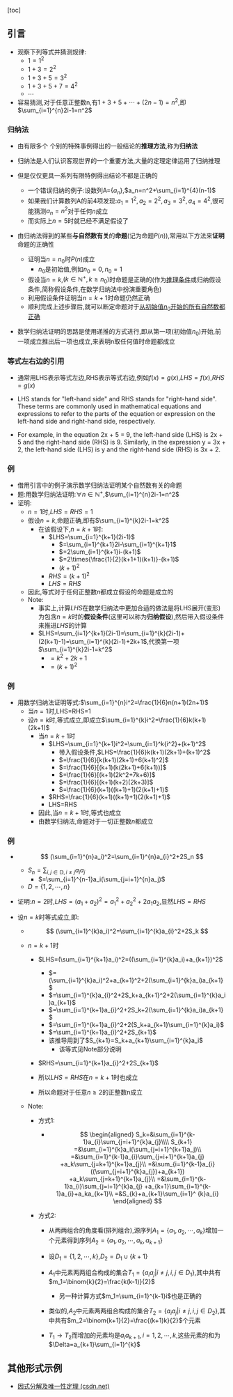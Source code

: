 [toc]

## 引言

- 观察下列等式并猜测规律:
  - $1=1^2$
  - $1+3=2^2$
  - $1+3+5=3^2$
  - $1+3+5+7=4^2$
  - $\cdots$
- 容易猜测,对于任意正整数n,有$1+3+5+\cdots+(2n-1)=n^2$,即$\sum_{i=1}^{n}2i-1=n^2$

### 归纳法

- 由有限多个 个别的特殊事例得出的一般结论的**推理方法**,称为**归纳法**
- 归纳法是人们认识客观世界的一个重要方法,大量的定理定律运用了归纳推理
- 但是仅仅更具一系列有限特例得出结论不都是正确的
  - 一个错误归纳的例子:设数列A={$a_n$},$a_n=n^2+\sum_{i=1}^{4}(n-1)$
  - 如果我们计算数列A的前4项发现:$a_1=1^2,a_2=2^2,a_3=3^2,a_4=4^2$,很可能猜测$a_n=n^2$对于任何$n$成立
  - 而实际上$n=5$时就已经不满足假设了

- 由归纳法得到的某些**与自然数有关**的**命题**(记为命题$P(n)$),常用以下方法来**证明**命题的正确性
  - 证明当$n=n_0$时$P(n)$成立
    - $n_0$是初始值,例如$n_0=0,n_0=1$
  - 假设当$n=k$,$(k\in\mathbb{N^+},k\geqslant{n_0})$时命题是正确的(作为<u>推理条件</u>或归纳假设条件,简称假设条件,在数学归纳法中扮演重要角色)
  - 利用假设条件证明当$n=k+1$时命题仍然正确
  - 顺利完成上述步骤后,就可以断定命题对于<u>从初始值$n_0$开始的所有自然数都正确</u>
- 数学归纳法证明的思路是使用递推的方式进行,即从第一项(初始值$n_0$)开始,前一项成立推出后一项也成立,来表明n取任何值时命题都成立

### 等式左右边的引用

- 通常用LHS表示等式左边,RHS表示等式右边,例如$f(x)=g(x)$,$LHS=f(x)$,$RHS=g(x)$

- LHS stands for "left-hand side" and RHS stands for "right-hand side". These terms are commonly used in mathematical equations and expressions to refer to the parts of the equation or expression on the left-hand side and right-hand side, respectively.
- For example, in the equation 2x + 5 = 9, the left-hand side (LHS) is 2x + 5 and the right-hand side (RHS) is 9. Similarly, in the expression y = 3x + 2, the left-hand side (LHS) is y and the right-hand side (RHS) is 3x + 2.

### 例

- 借用引言中的例子演示数学归纳法证明某个自然数有关的命题
- 题:用数学归纳法证明:$\forall{n}\in{\mathbb{N}^+}$,$\sum_{i=1}^{n}2i-1=n^2$
- 证明:
  - $n=1$时,$LHS=RHS=1$
  - 假设$n=k$,命题正确,即有$\sum_{i=1}^{k}2i-1=k^2$
    - 在该假设下,$n=k+1$时:
      - $LHS=\sum_{i=1}^{k+1}(2i-1)$
        - $=\sum_{i=1}^{k+1}2i-\sum_{i=1}^{k+1}1$
        - $=2\sum_{i=1}^{k+1}i-(k+1)$
        - $=2\times{\frac{1}{2}(k+1+1)(k+1)}-(k+1)$
        - $(k+1)^2$
      - $RHS=(k+1)^2$
      - ${LHS=RHS}$
  - 因此,等式对于任何正整数$n$都成立假设的命题是成立的
  - Note:
    - 事实上,计算$LHS$在数学归纳法中更加合适的做法是将LHS展开(变形)为包含$n=k$时的**假设条件**(这里可以称为**归纳假设**),然后带入假设条件来推进$LHS$的计算
    - $LHS=\sum_{i=1}^{k+1}(2i-1)=\sum_{i=1}^{k}(2i-1)+(2(k+1)-1)=\sum_{i=1}^{k}(2i-1)+2k+1$,代换第一项$\sum_{i=1}^{k}2i-1=k^2$
      - $=k^2+2k+1$
      - $=(k+1)^2$

### 例

- 用数学归纳法证明等式:$\sum_{i=1}^{n}i^2=\frac{1}{6}n(n+1)(2n+1)$
  - 当$n=1$时,LHS=RHS=1
  - 设$n=k$时,等式成立,即成立$\sum_{i=1}^{k}i^2=\frac{1}{6}k(k+1)(2k+1)$
    - 当$n=k+1$时
      - $LHS=\sum_{i=1}^{k+1}i^2=\sum_{i=1}^k{i^2}+(k+1)^2$
        - 带入假设条件,$LHS=\frac{1}{6}k(k+1)(2k+1)+(k+1)^2$
        - $=\frac{1}{6}[k(k+1)(2k+1)+6(k+1)^2]$
        - $=\frac{1}{6}[(k+1)(k(2k+1)+6(k+1))]$
        - $=\frac{1}{6}[(k+1)(2k^2+7k+6)]$
        - $=\frac{1}{6}[(k+1)(k+2)(2k+3)]$
        - $=\frac{1}{6}(k+1)((k+1)+1)(2(k+1)+1)$
      - $RHS=\frac{1}{6}(k+1)((k+1)+1)(2(k+1)+1)$
      - LHS=RHS
    - 因此,当$n=k+1$时,等式也成立
    - 由数学归纳法,命题对于一切正整数$n$都成立

### 例

- $$
  (\sum_{i=1}^{n}a_i)^2=\sum_{i=1}^{n}a_{i}^2+2S_n
  $$

  - $S_n=\displaystyle\sum_{i,j\in{\mathbb{D}},i\neq{j}}a_{i}a_{j}$
    - $=\sum_{i=1}^{n-1}a_i(\sum_{j=i+1}^{n}a_j)$
  - $D=\{1,2,\cdots,n\}$  

- 证明:$n=2$时,$LHS=(a_1+a_2)^2=a_1^2+a_2^2+2a_1a_2$,显然$LHS=RHS$

- 设$n=k$时等式成立,即:

  - $$
    (\sum_{i=1}^{k}a_i)^2=\sum_{i=1}^{k}a_{i}^2+2S_k
    $$

  - $n=k+1$时

    - $LHS=(\sum_{i=1}^{k+1}a_i)^2=((\sum_{i=1}^{k}a_i)+a_{k+1})^2$
      - $=(\sum_{i=1}^{k}a_i)^2+a_{k+1}^2+2(\sum_{i=1}^{k}a_i)a_{k+1}$
      - $=\sum_{i=1}^{k}a_{i}^2+2S_k+a_{k+1}^2+2(\sum_{i=1}^{k}a_i)a_{k+1}$
      - $=\sum_{i=1}^{k+1}a_{i}^2+2S_k+2(\sum_{i=1}^{k}a_i)a_{k+1}$
      - $=\sum_{i=1}^{k+1}a_{i}^2+2(S_k+a_{k+1}\sum_{i=1}^{k}a_i)$
      - $=\sum_{i=1}^{k+1}a_{i}^2+2S_{k+1}$
      - 该推导用到了$S_{k+1}=S_k+a_{k+1}\sum_{i=1}^{k}a_i$
        - 该等式见Note部分说明

    - $RHS=\sum_{i=1}^{k+1}a_{i}^2+2S_{k+1}$
    - 所以$LHS=RHS$在$n=k+1$时也成立
    - 所以命题对于任意$n\geqslant{2}$的正整数n成立

  - Note:

    - 方式1:

      - $$
        \begin{aligned}
        S_k=&\sum_{i=1}^{k-1}a_{i}\sum_{j=i+1}^{k}a_{j}\\\\
        S_{k+1}
        =&\sum_{i=1}^{k}a_i(\sum_{j=i+1}^{k+1}a_j)\\
        =&\sum_{i=1}^{k-1}a_{i}\sum_{j=i+1}^{k+1}a_{j}
        +a_k\sum_{j=k+1}^{k+1}a_{j}\\
        =&\sum_{i=1}^{k-1}a_{i}((\sum_{j=i+1}^{k}a_{j})+a_{k+1})
        +a_k\sum_{j=k+1}^{k+1}a_{j}\\
        =&\sum_{i=1}^{k-1}a_{i}\sum_{j=i+1}^{k}a_{j}
        +a_{k+1}\sum_{i=1}^{k-1}a_{i}+a_ka_{k+1}\\
        =&S_{k}+a_{k+1}\sum_{i=1}^  {k}a_{i}
        \end{aligned}
        $$

    - 方式2:

      - 从两两组合的角度看(排列组合),源序列$A_1=\{a_{1},a_2,\cdots,a_k\}$增加一个元素得到序列$A_2=\{a_1,a_2,\cdots,a_k,a_{k+1}\}$

      - 设$D_1=\{1,2,\cdots,k\}$,$D_2=D_1\cup{\{k+1\}}$
      - $A_1$中元素两两组合构成的集合$T_1=\{a_{i}a_{j}|i\neq{j},i,j\in{D_1}\}$,其中共有$m_1=\binom{k}{2}=\frac{k(k-1)}{2}$
        - 另一种计算方式$m_1=\sum_{i=1}^{k-1}i$也是正确的
      - 类似的,$A_2$中元素两两组合构成的集合$T_2=\{a_ia_j|i\neq{j},i,j\in{D_2}\}$,其中共有$m_2=\binom{k+1}{2}=\frac{(k+1)k}{2}$个元素
      - $T_1\to{T_2}$而增加的元素均是$a_{i}a_{k+1},i=1,2,\cdots,k$,这些元素的和为$\Delta=a_{k+1}\sum_{i=1}^{k}$

## 其他形式示例

- [因式分解及唯一性定理 (csdn.net)](https://blog.csdn.net/xuchaoxin1375/article/details/131646819?csdn_share_tail={"type"%3A"blog"%2C"rType"%3A"article"%2C"rId"%3A"131646819"%2C"source"%3A"xuchaoxin1375"}#t6)






